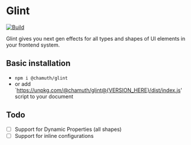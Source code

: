 # Glint
[![Build](https://github.com/Chamuth/glint/actions/workflows/build.yml/badge.svg?branch=develop)](https://github.com/Chamuth/glint/actions/workflows/build.yml)

Glint gives you next gen effects for all types and shapes of UI elements in your frontend system.

## Basic installation
- `npm i @chamuth/glint`
- or add `https://unpkg.com/@chamuth/glint@{VERSION_HERE}/dist/index.js' script to your document

## Todo
- [ ] Support for Dynamic Properties (all shapes)
- [ ] Support for inline configurations
